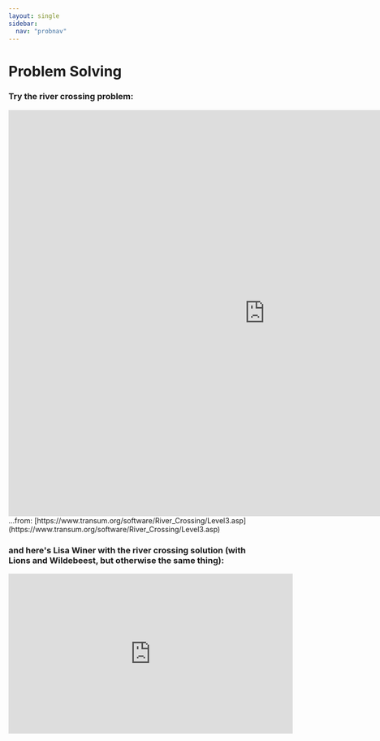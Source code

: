 ```yaml
---
layout: single
sidebar:
  nav: "probnav"
---
```

# Problem Solving

### Try the river crossing problem: 

<iframe width="1010" height="800" src="https://www.transum.org/software/River_Crossing/Level3.asp" title="river crossing game" frameborder="0"></iframe>
...from: [https://www.transum.org/software/River_Crossing/Level3.asp](https://www.transum.org/software/River_Crossing/Level3.asp)

### and here's Lisa Winer with the river crossing solution (with Lions and Wildebeest, but otherwise the same thing): 

<iframe width="560" height="315" src="https://www.youtube.com/embed/ADR7dUoVh_c" title="YouTube video player" frameborder="0" allow="accelerometer; autoplay; clipboard-write; encrypted-media; gyroscope; picture-in-picture" allowfullscreen></iframe>
